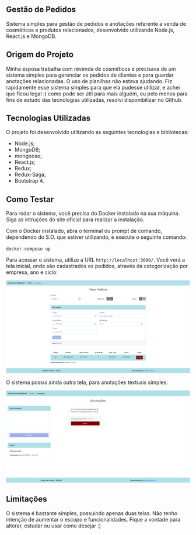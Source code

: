 ## Gestão de Pedidos

Sistema simples para gestão de pedidos e anotações referente a venda de cosméticos e produtos relacionados, desenvolvido utilizande Node.js, React.js e MongoDB.

## Origem do Projeto

Minha esposa trabalha com revenda de cosméticos e precisava de um sistema simples para gerenciar os pedidos de clientes e para guardar anotações relacionadas. O uso de planilhas não estava ajudando. Fiz rapidamente esse sistema simples para que ela pudesse utilizar, e achei que ficou legal :) como pode ser útil para mais alguém, ou pelo menos para fins de estudo das tecnologias utilizadas, resolvi disponibilizar no Github.

## Tecnologias Utilizadas

O projeto foi desenvolvido utilizando as seguintes tecnologias e bibliotecas:

* Node.js;
* MongoDB;
* mongoose;
* React.js;
* Redux;
* Redux-Saga;
* Bootstrap 4.

## Como Testar

Para rodar o sistema, você precisa do Docker instalado na sua máquina. Siga as intruções do site oficial para realizar a instalação.

Com o Docker instalado, abra o terminal ou prompt de comando, dependendo do S.O. que estiver utilizando, e execute o seguinte comando:

`docker-compose up` 

Para acessar o sistema, utilize a URL `http://localhost:3000/`. Você verá a tela inicial, onde são cadastrados os pedidos, através da categorização por empresa, ano e ciclo:

![Tela inicial](https://raw.githubusercontent.com/evgomes/gestao-de-pedidos/main/images/gestao-pedidos-1.png "Tela inicial")

O sistema possui ainda outra tela, para anotações textuais simples:

![Tela de anotações](https://raw.githubusercontent.com/evgomes/gestao-de-pedidos/main/images/gestao-pedidos-2.png "Tela de anotações")

## Limitações

O sistema é bastante simples, possuindo apenas duas telas. Não tenho intenção de aumentar o escopo e funcionalidades. 
Fique a vontade para alterar, estudar ou usar como desejar :)
